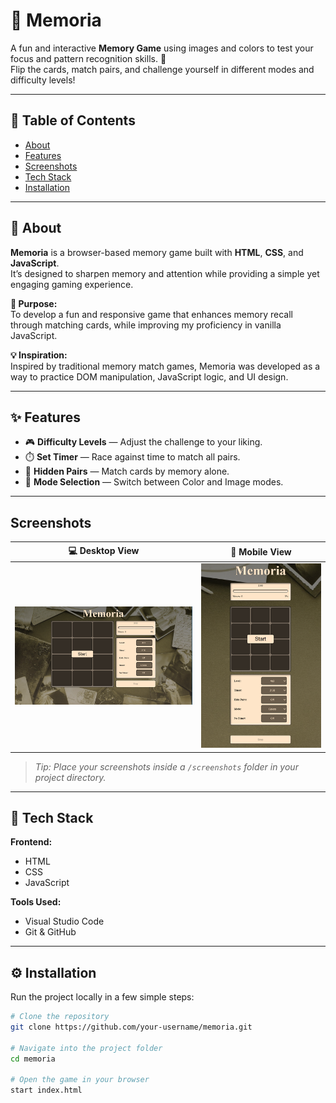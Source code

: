 # 🚀 Memoria  

A fun and interactive **Memory Game** using images and colors to test your focus and pattern recognition skills. 🧠  
Flip the cards, match pairs, and challenge yourself in different modes and difficulty levels!  

---

## 📑 Table of Contents  
- [About](#-about)  
- [Features](#-features)  
- [Screenshots](#screenshots)  
- [Tech Stack](#-tech-stack)  
- [Installation](#-installation)  

---

## 📘 About  
**Memoria** is a browser-based memory game built with **HTML**, **CSS**, and **JavaScript**.  
It’s designed to sharpen memory and attention while providing a simple yet engaging gaming experience.

**🎯 Purpose:**  
To develop a fun and responsive game that enhances memory recall through matching cards, while improving my proficiency in vanilla JavaScript.

**💡 Inspiration:**  
Inspired by traditional memory match games, Memoria was developed as a way to practice DOM manipulation, JavaScript logic, and UI design.

---

## ✨ Features  
- 🎮 **Difficulty Levels** — Adjust the challenge to your liking.  
- ⏱️ **Set Timer** — Race against time to match all pairs.  
- 🙈 **Hidden Pairs** — Match cards by memory alone.  
- 🎨 **Mode Selection** — Switch between Color and Image modes.
  
---

## Screenshots  

| 💻 Desktop View | 📱 Mobile View |
|:-------------------:|:--------------:|
| ![Desktop Screenshot](screenshots/screenshot1.png) | ![Mobile Screenshot](screenshots/screenshot2.png) |


> _Tip: Place your screenshots inside a `/screenshots` folder in your project directory._

---

## 🧰 Tech Stack  
**Frontend:**  
- HTML  
- CSS  
- JavaScript  

**Tools Used:**  
- Visual Studio Code  
- Git & GitHub  

---

## ⚙️ Installation  
Run the project locally in a few simple steps:

```bash
# Clone the repository
git clone https://github.com/your-username/memoria.git

# Navigate into the project folder
cd memoria

# Open the game in your browser
start index.html

